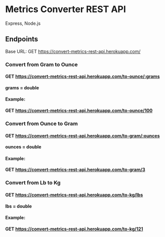 # Metrics Converter REST API

Express, Node.js

## Endpoints

Base URL: GET https://convert-metrics-rest-api.herokuapp.com/

### Convert from Gram to Ounce

#### GET https://convert-metrics-rest-api.herokuapp.com/to-ounce/:grams <br />

<b> grams = double </b> </br>

#### Example: </br>

<b> GET https://convert-metrics-rest-api.herokuapp.com/to-ounce/100 </b> <br />

### Convert from Ounce to Gram

#### GET https://convert-metrics-rest-api.herokuapp.com/to-gram/:ounces <br />

<b> ounces = double </b> </br>

#### Example: </br>

<b> GET https://convert-metrics-rest-api.herokuapp.com/to-gram/3 </b> <br />

### Convert from Lb to Kg

#### GET https://convert-metrics-rest-api.herokuapp.com/to-kg/lbs <br />

<b> lbs = double </b> </br>

#### Example: </br>

<b> GET https://convert-metrics-rest-api.herokuapp.com/to-kg/121 </b> <br />
